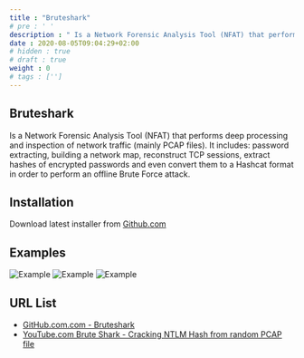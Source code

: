 ```yaml
---
title : "Bruteshark"
# pre : ' '
description : " Is a Network Forensic Analysis Tool (NFAT) that performs deep processing and inspection of network traffic (mainly PCAP files)."
date : 2020-08-05T09:04:29+02:00
# hidden : true
# draft : true
weight : 0
# tags : ['']
---
```


## Bruteshark

Is a Network Forensic Analysis Tool (NFAT) that performs deep processing and inspection of network traffic (mainly PCAP files). It includes: password extracting, building a network map, reconstruct TCP sessions, extract hashes of encrypted passwords and even convert them to a Hashcat format in order to perform an offline Brute Force attack.

## Installation

Download latest installer from [Github.com](https://github.com/odedshimon/BruteShark/releases/latest/download/BruteSharkDesktopInstaller_x64.msi)

## Examples

![Example](images/example-1.png)
![Example](images/example-2.png)
![Example](images/example-3.png)

## URL List

* [GitHub.com.com - Bruteshark](https://github.com/odedshimon/BruteShark)
* [YouTube.com Brute Shark - Cracking NTLM Hash from random PCAP file](https://www.youtube.com/watch?v=AreguLxCCz4&feature=youtu.be)

